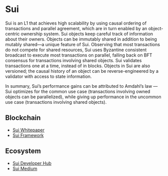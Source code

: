 Sui
===========

Sui is an L1 that achieves high scalability by using causal ordering of transactions and parallel agreement, which are in turn enabled by an object-centric ownership system. Sui objects keep careful track of information about their owners. Objects can be immutably shared in addition to being mutably shared—a unique feature of Sui. Observing that most transactions do not compete for shared resources, Sui uses Byzantine consistent broadcast to execute most transactions on parallel, falling back on BFT consensus for transactions involving shared objects. Sui validates transactions one at a time, instead of in blocks. Objects in Sui are also versioned; the causal history of an object can be reverse-engineered by a validator with access to state information.

In summary, Sui’s performance gains can be attributed to Amdahl’s law — Sui optimizes for the common use case (transactions involving owned objects can be parallelized), while giving up performance in the uncommon use case (transactions involving shared objects).

## Blockchain
* [Sui Whitepaper](https://github.com/MystenLabs/sui/blob/main/doc/paper/sui.pdf)
* [Sui Framework](https://github.com/MystenLabs/sui/tree/main/crates/sui-framework)

## Ecosystem
* [Sui Developer Hub](https://docs.sui.io/?utm_source=medium&utm_medium=blog&utm_campaign=suilaunch_medium&utm_id=suilaunch)
* [Sui Medium](https://medium.com/mysten-labs/announcing-sui-1f339fa0af08)
